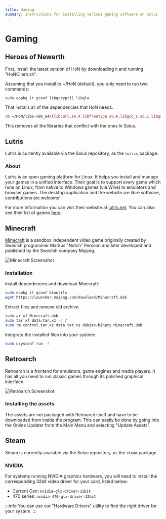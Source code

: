 ```yaml
---
title: Gaming
summary: Instructions for installing various gaming software on Solus
---
```


# Gaming

## Heroes of Newerth

First, install the latest version of HoN by downloading it and running "HoNClient.sh".

Assuming that you install to ~/HoN (default), you only need to run two commands:

```bash
sudo eopkg it gconf libgcrypt11 libglu
```

That installs all of the dependencies that HoN needs.

```bash
rm ~/HoN/libs-x86_64/{libcurl.so.4,libfreetype.so.6,libgcc_s.so.1,libgcrypt.so.11,libspeexdsp.so.1,libspeex.so.1,libstdc++.so.6,libudev.so.0}
```

This removes all the libraries that conflict with the ones in Solus.

## Lutris

Lutris is currently available via the Solus repository, as the `lutris` package.

### About

Lutris is an open gaming platform for Linux. It helps you install and manage your games in a unified interface. Their goal is to support every game which runs on Linux, from native to Windows games (via Wine) to emulators and browser games. The desktop application and the website are libre software, contributions are welcome!

For more information you can visit their website at [lutris.net](https://lutris.net). You can also see their list of games [here](https://lutris.net/games/).

## Minecraft

[Minecraft](https://www.minecraft.net) is a sandbox independent video game originally created by Swedish programmer Markus "Notch" Persson and later developed and published by the Swedish company Mojang.

![Minecraft Screenshot](minecraft.jpg)

### Installation

Install dependencies and download Minecraft:

```bash
sudo eopkg it gconf binutils
wget https://launcher.mojang.com/download/Minecraft.deb
```

Extract files and remove old archive:

```bash
sudo ar xf Minecraft.deb
sudo tar xf data.tar.xz -C /
sudo rm control.tar.xz data.tar.xz debian-binary Minecraft.deb
```

Integrate the installed files into your system:

```bash
sudo usysconf run -f
```

## Retroarch

Retroarch is a frontend for emulators, game engines and media players. It has all you need to run classic games through its polished graphical interface.

![Retroarch Screenshot](retroarch.jpg)

### Installing the assets

The assets are not packaged with Retroarch itself and have to be downloaded from inside the program. This can easily be done by going into the Online Updater from the Main Menu and selecting "Update Assets".

## Steam

Steam is currently available via the Solus repository, as the `steam` package.

### NVIDIA

For systems running NVIDIA graphics hardware, you will need to install the corresponding 32bit video driver for your card, listed below:

- Current Gen: `nvidia-glx-driver-32bit`
- 470 series: `nvidia-470-glx-driver-32bit`

:::info
You can use our "Hardware Drivers" utility to find the right driver for your system.
:::
